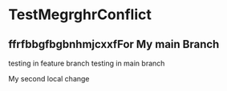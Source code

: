 # TestMegrghrConflict
## ffrfbbgfbgbnhmjcxxfFor My main Branch
testing in feature branch
testing in main branch

My second local change
